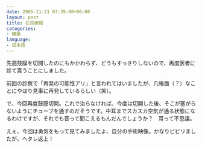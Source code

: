 ```yaml
---
date: 2005-11-21 07:39:00+00:00
layout: post
title: 右耳続報
categories:
- 健康
language:
- 日本語
---
```


先週鼓膜を切開したのにもかかわらず、どうもすっきりしないので、再度医者に診て貰うことにしました。

前回の診察で「再発の可能性アリ」と言われてはいましたが、几帳面（？）なことにやはり見事に再発しているらしい（笑）。

で、今回再度鼓膜切開。これで治らなければ、今度は切開した後、そこが塞がらないようにチューブを通すのだそうです。中耳までスカスカ空気が通る状態になるわけですが、それでも音って聞こえるもんだんでしょうか？　耳って不思議。

えぇ、今回は勇気をもって見てみましたよ、自分の手術映像。かなりビビリましたが。ヘタレ返上！
